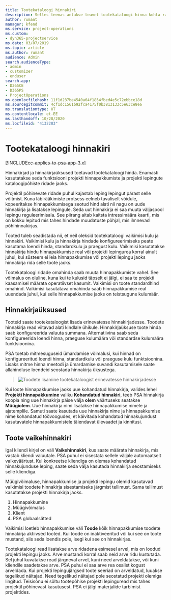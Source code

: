```yaml
---
title: Tootekataloogi hinnakiri
description: Selles teemas antakse teavet tootekataloogi hinna kohta rakenduses Dynamics 365 Project Service Automation (PSA).
author: rumant
manager: kfend
ms.service: project-operations
ms.custom:
- dyn365-projectservice
ms.date: 03/07/2019
ms.topic: article
ms.author: rumant
audience: Admin
search.audienceType:
- admin
- customizer
- enduser
search.app:
- D365CE
- D365PS
- ProjectOperations
ms.openlocfilehash: 11f1d237be4540a64f1854fbed4e5c72ebbce18d
ms.sourcegitcommit: 4cf1dc1561b92fca4175f0b3813133c5e63ce8e6
ms.translationtype: HT
ms.contentlocale: et-EE
ms.lasthandoff: 10/28/2020
ms.locfileid: "4132283"
---
```

# <a name="product-catalog-pricing"></a>Tootekataloogi hinnakiri 

[!INCLUDE[cc-applies-to-psa-app-3.x](../includes/cc-applies-to-psa-app-3x.md)]


Hinnakirjad ja hinnakirjaüksused toetavad tootekataloogi hinda. Enamasti kasutatakse seda funktsiooni projekti hinnapakkumiste ja projekti lepingute kataloogipõhiste ridade jaoks.

Projektil põhinevate ridade puhul kajastab leping lepingut pärast selle võitmist. Kuna läbirääkimiste protsess eelneb tavaliselt võidule, kopeeritakse hinnapakkumisega seotud hind alati nii nagu on uude hinnakirja ja lisatakse lepingule. Seda uut hinnakirja ei saa muuta väljaspool lepingu reguleerimisala. See piirang aitab kaitsta intressimäära kaarti, mis on kokku lepitud mis tahes hindade muudatuste põhjal, mis ilmnevad põhihinnakirjas.

Tooted tuleb seadistada nii, et neil oleksid tootekataloogi vaikimisi kulu ja hinnakiri. Vaikimisi kulu ja hinnakirja hindade konfigureerimiseks peate kasutama loendi hinda, standardkulu ja praegust kulu. Vaikimisi kasutatakse hinnakirja hindu hinnapakkumise real või projekti lepingurea korral ainult juhul, kui süsteem ei leia hinnapakkumise või projekti lepingu jaoks hinnakirja rida selle toote jaoks.

Tootekataloogi ridade omahinda saab muuta hinnapakkumiste vahel. See võimalus on oluline, kuna kui te kulusid täpselt ei jälgi, ei saa te projekti kaasamisel määrata operatiivset kasumit. Vaikimisi on toote standardhind omahind. Vaikimisi kasutatava omahinda saab hinnapakkumise real uuendada juhul, kui selle hinnapakkumise jaoks on teistsugune kulumäär.

## <a name="price-list-items"></a>Hinnakirjaüksused

Tooteid saate tootekataloogist lisada erinevatesse hinnakirjadesse. Toodete hinnakirja read viitavad alati kindlale ühikule. Hinnakirjaüksuse toote hinda saab konfigureerida valuuta summana. Alternatiivina saab seda konfigureerida loendi hinna, praeguse kulumäära või standardse kulumäära funktsioonina.

PSA toetab mitmesuguseid ümardamise võimalusi, kui hinnad on konfigureeritud loendi hinna, standardkulu või praeguse kulu funktsioonina. Lisaks mitme hinna meetodi ja ümardamise suvandi kasutamisele saate allahindluse loendeid seostada hinnakirja üksustega. 

> ![Toodete lisamine tootekataloogist erinevatesse hinnakirjadesse](media/basic-guide-16.png)

Kui loote hinnapakkumise jaoks uue kohandatud hinnakirja, valides lehel **Projekti hinnapakkumine** valiku **Kohandatud hinnakiri**, teeb PSA hinnakirja koopia ning uue hinnakirja päise välja **olem** väärtuseks seatakse **Müügiolem**. Uue hinnakirja nimi lisatakse hinnapakkumise nimele ja ajatemplile. Samuti saate kasutada uue hinnakirja nime ja hinnapakkumise nime kohandatud töövoogudes, et käivitada kohandatud hinnakujundust kasutavatele hinnapakkumistele täiendavat ülevaadet ja kinnitusi.

 
## <a name="default-product-price-list"></a>Toote vaikehinnakiri
Igal kliendi kirjel on väli **Vaikehinnakiri**, kus saate määrata hinnakirja, mis vastab kliendi valuutale. PSA puhul ei sisestata sellele väljale automaatselt vaikeväärtust. Kui konkreetse kliendiga on olemas kohandatud hinnakujunduse leping, saate seda välja kasutada hinnakirja seostamiseks selle kliendiga.

Müügivõimaluse, hinnapakkumise ja projekti lepingu olemid kasutavad vaikimisi toodete hinnakirja sisestamiseks järgmist tellimust. Sama tellimust kasutatakse projekti hinnakirja jaoks.

1.  Hinnapakkumine
2.  Müügivõimalus
3.  Klient
4.  PSA globaalsätted

Vaikimisi loetleb hinnapakkumise väli **Toode** kõik hinnapakkumise toodete hinnakirja aktiivsed tooted. Kui toode on inaktiveeritud või kui see on toote mustand, siis seda loendis pole, isegi kui see on hinnakirjas. 

Tootekataloogi read lisatakse arve ridadena esimesel arvel, mis on loodud projekti lepingu jaoks. Arve mustandi korral saab neid arve ridu kustutada. Sel juhul kuvatakse read järgneval arvel, kuni need arveldatakse, või kuni kliendile saadetakse arve. PSA puhul ei saa arve rea osalist kogust arveldada. Kui projekti lepingujärgsed toote seeriad on arveldatud, luuakse tegelikud näitajad. Need tegelikud näitajad pole seostatud projekti olemiga lingitud. Teisisõnu ei sõltu tootepõhise projekti lepinguread mis tahes projektil põhinevast kasutusest. PSA ei jälgi materjalide tarbimist projektides.
